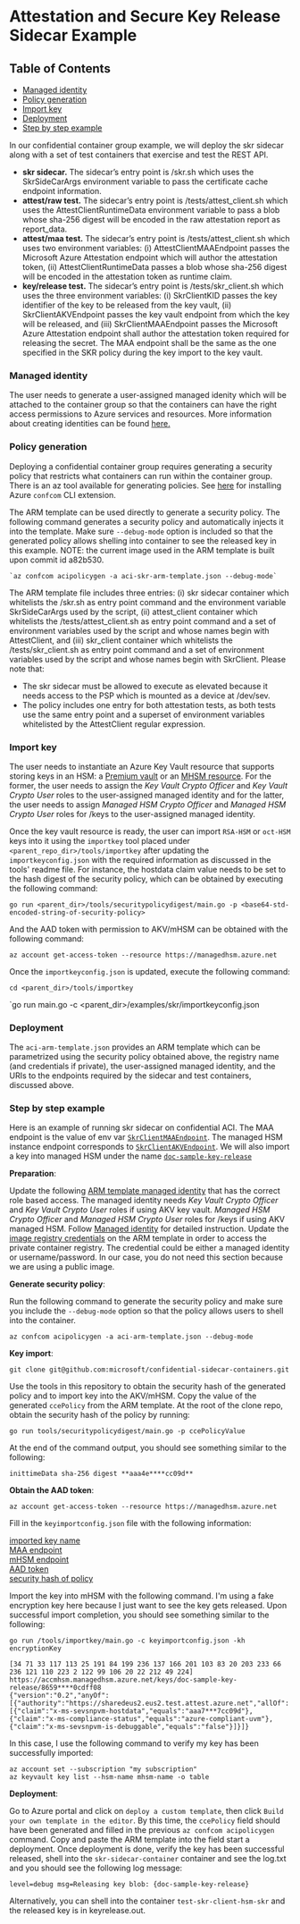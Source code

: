 # Attestation and Secure Key Release Sidecar Example

## Table of Contents
- [Managed identity](#managed-identity)
- [Policy generation](#policy-generation)
- [Import key](#import-key)
- [Deployment](#deployment)
- [Step by step example](#step-by-step-example)

In our confidential container group example, we will deploy the skr sidecar along with a set of test containers that exercise and test the REST API.
- **skr sidecar.** The sidecar’s entry point is /skr.sh which uses the SkrSideCarArgs environment variable to pass the certificate cache endpoint information.
- **attest/raw test.** The sidecar’s entry point is /tests/attest_client.sh which uses the AttestClientRuntimeData environment variable to pass a blob whose sha-256 digest will be encoded in the raw attestation report as report_data.
- **attest/maa test.** The sidecar’s entry point is /tests/attest_client.sh which uses two environment variables: (i) AttestClientMAAEndpoint passes the Microsoft Azure Attestation endpoint which will author the attestation token, (ii) AttestClientRuntimeData passes a blob whose sha-256 digest will be encoded in the attestation token as runtime claim.
- **key/release test.** The sidecar’s entry point is /tests/skr_client.sh which uses the three environment variables: (i) SkrClientKID passes the key identifier of the key to be released from the key vault, (ii) SkrClientAKVEndpoint passes the key vault endpoint from which the key will be released, and (iii) SkrClientMAAEndpoint passes the Microsoft Azure Attestation endpoint shall author the attestation token required for releasing the secret. The MAA endpoint shall be the same as the one specified in the SKR policy during the key import to the key vault.


### Managed identity
The user needs to generate a user-assigned managed idenity which will be attached to the container group so that the containers can have the right access permissions to Azure services and resources. More information about creating identities can be found [here.](https://docs.microsoft.com/en-us/azure/active-directory/managed-identities-azure-resources/)

### Policy generation
Deploying a confidential container group requires generating a security policy that restricts what containers can run within the container group. There is an az tool available for generating policies. See [here](https://github.com/Azure/azure-cli-extensions/tree/main/src/confcom/azext_confcom#microsoft-azure-cli-confcom-extension-examples) for installing Azure `confcom` CLI extension.  

The ARM template can be used directly to generate a security policy. The following command generates a security policy and automatically injects it into the template. Make sure `--debug-mode` option is included so that the generated policy allows shelling into container to see the released key in this example. NOTE: the current image used in the ARM template is built upon commit id a82b530. 

    `az confcom acipolicygen -a aci-skr-arm-template.json --debug-mode`

The ARM template file includes three entries: (i) skr sidecar container which whitelists the /skr.sh as entry point command and the environment variable SkrSideCarArgs used by the script, (ii) attest_client container which whitelists the /tests/attest_client.sh as entry point command and a set of environment variables used by the script and whose names begin with AttestClient, and  (iii) skr_client container which whitelists the /tests/skr_client.sh as entry point command and a set of environment variables used by the script and whose names begin with SkrClient. 
Please note that:
- The skr sidecar must be allowed to execute as elevated because it needs access to the PSP which is mounted as a device at /dev/sev. 
- The policy includes one entry for both attestation tests, as both tests use the same entry point and a superset of environment variables whitelisted by the AttestClient regular expression.

### Import key
The user needs to instantiate an Azure Key Vault resource that supports storing keys in an HSM: a [Premium vault](https://learn.microsoft.com/en-us/azure/key-vault/general/overview) or an [MHSM resource](https://docs.microsoft.com/en-us/azure/key-vault/managed-hsm/overview). For the former, the user needs to assign 
the *Key Vault Crypto Officer* and *Key Vault Crypto User* roles to the user-assigned managed identity and for the latter, the user needs to assign *Managed HSM Crypto Officer* and *Managed HSM Crypto User* roles for /keys to the user-assigned managed identity.

Once the key vault resource is ready, the user can import `RSA-HSM` or `oct-HSM` keys into it using the `importkey` tool placed under `<parent_repo_dir>/tools/importkey` after updating the `importkeyconfig.json` with the required information as discussed in the tools' readme file. For instance, the hostdata claim value needs to be set to the hash digest of the security policy, which can be obtained by executing the following command:

`go run <parent_dir>/tools/securitypolicydigest/main.go -p <base64-std-encoded-string-of-security-policy>`

And the AAD token with permission to AKV/mHSM can be obtained with the following command: 

`az account get-access-token --resource https://managedhsm.azure.net` 

Once the `importkeyconfig.json` is updated, execute the following command:

`cd <parent_dir>/tools/importkey`

`go run main.go -c <parent_dir>/examples/skr/importkeyconfig.json

### Deployment
The `aci-arm-template.json` provides an ARM template which can be parametrized using the security policy obtained above, the registry name (and credentials if private), the user-assigned managed identity, and the URIs to the endpoints required by the sidecar and test containers, discussed above.

### Step by step example 
Here is an example of running skr sidecar on confidential ACI. The MAA endpoint is the value of env var [`SkrClientMAAEndpoint`](aci-arm-template.json?plain=1#L55). 
The managed HSM instance endpoint corresponds to [`SkrClientAKVEndpoint`](aci-arm-template.json?plain=1#L59). We will also import a key into managed HSM under the name [`doc-sample-key-release`](aci-arm-template.json?plain=1#L64)

**Preparation**: 

Update the following [ARM template managed identity](aci-arm-template.json?plain=1#L22) that has the correct role based access. The managed identity needs *Key Vault Crypto Officer* and *Key Vault Crypto User* roles if using AKV key vault. *Managed HSM Crypto Officer* and *Managed HSM Crypto User* roles for /keys if using AKV managed HSM. Follow [Managed identity](#managed-identity) for detailed instruction. Update the [image registry credentials](aci-arm-template.json?plain=1#L123) on the ARM template in order to access the private container registry. The credential could be either a managed identity or username/password. In our case, you do not need this section because we are using a public image. 


**Generate security policy**: 

Run the following command to generate the security policy and make sure you include the `--debug-mode` option so that the policy allows users to shell into the container. 

    az confcom acipolicygen -a aci-arm-template.json --debug-mode


**Key import**: 

    git clone git@github.com:microsoft/confidential-sidecar-containers.git

Use the tools in this repository to obtain the security hash of the generated policy and to import key into the AKV/mHSM. Copy the value of the generated `ccePolicy` from the ARM template. At the root of the clone repo, obtain the security hash of the policy by running: 

    go run tools/securitypolicydigest/main.go -p ccePolicyValue

At the end of the command output, you should see something similar to the following: 

    inittimeData sha-256 digest **aaa4e****cc09d**

**Obtain the AAD token**: 

    az account get-access-token --resource https://managedhsm.azure.net


Fill in the `keyimportconfig.json` file with the following information: 

[imported key name](importkeyconfig.json?plain=1#L3)<br />
[MAA endpoint](importkeyconfig.json?plain=1#L6)<br />
[mHSM endpoint](importkeyconfig.json?plain=1#L9)<br />
[AAD token](importkeyconfig.json?plain=1#L11)<br />
[security hash of policy](importkeyconfig.json?plain=1#L22)<br />

Import the key into mHSM with the following command. I'm using a fake encryption key here because I just want to see the key gets released. Upon successful import completion, you should see something similar to the following: 

    go run /tools/importkey/main.go -c keyimportconfig.json -kh encryptionKey

```
[34 71 33 117 113 25 191 84 199 236 137 166 201 103 83 20 203 233 66 236 121 110 223 2 122 99 106 20 22 212 49 224]
https://accmhsm.managedhsm.azure.net/keys/doc-sample-key-release/8659****0cdff08
{"version":"0.2","anyOf":[{"authority":"https://sharedeus2.eus2.test.attest.azure.net","allOf":[{"claim":"x-ms-sevsnpvm-hostdata","equals":"aaa7***7cc09d"},{"claim":"x-ms-compliance-status","equals":"azure-compliant-uvm"},{"claim":"x-ms-sevsnpvm-is-debuggable","equals":"false"}]}]}
```

In this case, I use the following command to verify my key has been successfully imported: 

```
az account set --subscription "my subscription"
az keyvault key list --hsm-name mhsm-name -o table 
```

**Deployment**: 

Go to Azure portal and click on `deploy a custom template`, then click `Build your own template in the editor`. By this time, the `ccePolicy` field should have been generated and filled in the previous `az confcom acipolicygen` command. Copy and paste the ARM template into the field start a deployment. Once deployment is done, verify the key has been successful released, shell into the `skr-sidecar-container` container and see the log.txt and you should see the following log message: 

```
level=debug msg=Releasing key blob: {doc-sample-key-release}
```

Alternatively, you can shell into the container `test-skr-client-hsm-skr` and the released key is in keyrelease.out. 